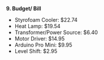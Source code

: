 <b>9. Budget/ Bill</b>

<ul>

<li> Styrofoam Cooler: $22.74</li>
<li>Heat Lamp: $19.54</li>
<li>Transformer/Power Source: $6.40</li>
<li>Motor Driver: $14.95</li>
<li>Arduino Pro Mini: $9.95</li>
<li>Level Shift: $2.95</li>

</ul>
